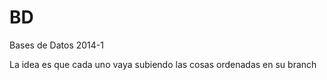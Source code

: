 BD
==

Bases de Datos 2014-1

La idea es que cada uno vaya subiendo las cosas ordenadas en su branch
